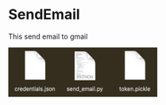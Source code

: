 # SendEmail
This send email to gmail


<img src="DOCs/Screen Shot 2020-08-09 at 18.51.12.png" width="300" height="100"/>  
